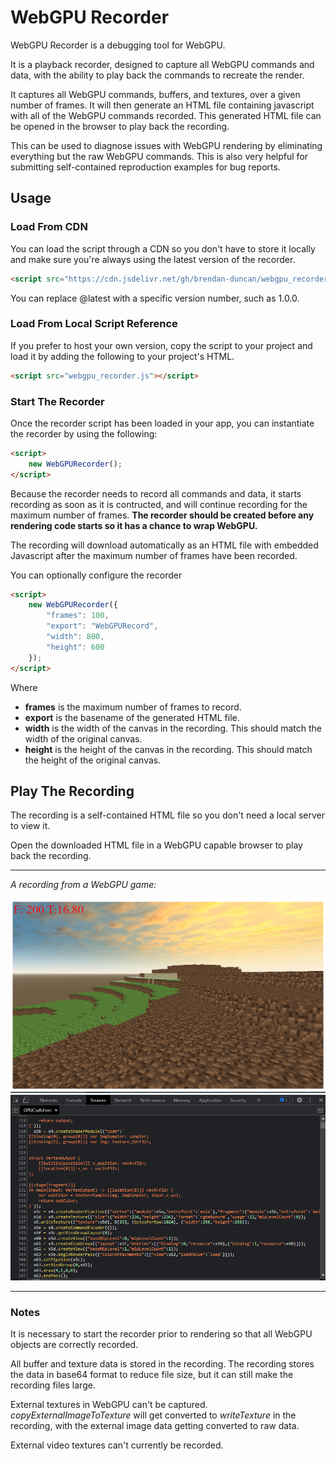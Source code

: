 # WebGPU Recorder

WebGPU Recorder is a debugging tool for WebGPU.

It is a playback recorder, designed to capture all WebGPU commands and data, with the ability to play back the commands to recreate the render.

It captures all WebGPU commands, buffers, and textures, over a given number of frames. It will then generate an HTML file containing javascript with all of the WebGPU commands recorded. This generated HTML file can be opened in the browser to play back the recording.

This can be used to diagnose issues with WebGPU rendering by eliminating everything but the raw WebGPU commands. This is also very helpful for submitting self-contained reproduction examples for bug reports.

## Usage

### Load From CDN

You can load the script through a CDN so you don't have to store it locally and make sure you're always using the latest version of the recorder.

```html
<script src="https://cdn.jsdelivr.net/gh/brendan-duncan/webgpu_recorder@latest/webgpu_recorder.js"></script>
````

You can replace @latest with a specific version number, such as 1.0.0.

### Load From Local Script Reference

If you prefer to host your own version, copy the script to your project and load it by adding the following to your project's HTML.

```html
<script src="webgpu_recorder.js"></script>
````

### Start The Recorder

Once the recorder script has been loaded in your app, you can instantiate the recorder by using the following:

```html
<script>
    new WebGPURecorder();
</script>
```

Because the recorder needs to record all commands and data, it starts recording as soon as it is contructed, and will continue recording for the maximum number of frames. **The recorder should be created before any rendering code starts so it has a chance to wrap WebGPU.**

The recording will download automatically as an HTML file with embedded Javascript after the maximum number of frames have been recorded.

You can optionally configure the recorder

```html
<script>
    new WebGPURecorder({
        "frames": 100,
        "export": "WebGPURecord",
        "width": 800,
        "height": 600
    });
</script>
```

Where

* **frames** is the maximum number of frames to record.
* **export** is the basename of the generated HTML file.
* **width** is the width of the canvas in the recording. This should match the width of the original canvas.
* **height** is the height of the canvas in the recording. This should match the height of the original canvas.

## Play The Recording

The recording is a self-contained HTML file so you don't need a local server to view it.

Open the downloaded HTML file in a WebGPU capable browser to play back the recording.

***
*A recording from a WebGPU game:*

![Recording Screenshot](test/test2.png)
![Recording Code](test/test2_code.png)

***

### Notes

It is necessary to start the recorder prior to rendering so that all WebGPU objects are correctly recorded.

All buffer and texture data is stored in the recording. The recording stores the data in base64 format to reduce file size, but it can still make the recording files large.

External textures in WebGPU can't be captured. _copyExternalImageToTexture_ will get converted to _writeTexture_ in the recording, with the external image data getting converted to raw data.

External video textures can't currently be recorded.
